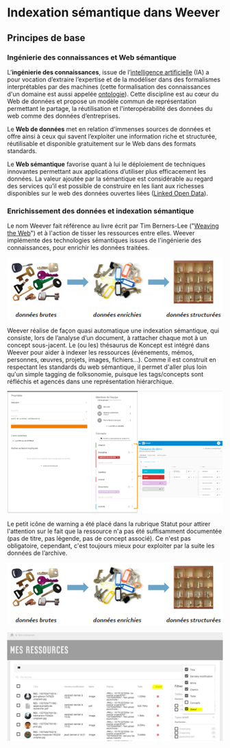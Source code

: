 # Indexation sémantique dans Weever

## Principes de base

### Ingénierie des connaissances et Web sémantique

L’**ingénierie des connaissances**, issue de l’[intelligence artificielle](https://afia.asso.fr/wp-content/uploads/2015/06/diamant-2018-1.png) \(IA\) a pour vocation d’extraire l’expertise et de la modéliser dans des formalismes interprétables par des machines \(cette formalisation des connaissances d'un domaine est aussi appelée [ontologie](https://f-origin.hypotheses.org/wp-content/blogs.dir/2791/files/2016/03/29160324_aussenac_diaporama.pdf)\). Cette discipline est au cœur du Web de données et propose un modèle commun de représentation permettant le partage, la réutilisation et l'interopérabilité des données du web comme des données d’entreprises.

Le **Web de données** met en relation d'immenses sources de données et offre ainsi à ceux qui savent l’exploiter une information riche et structurée, réutilisable et disponible gratuitement sur le Web dans des formats standards.

Le **Web sémantique** favorise quant à lui le déploiement de techniques innovantes permettant aux applications d’utiliser plus efficacement les données. La valeur ajoutée par la sémantique est considérable au regard des services qu’il est possible de construire en les liant aux richesses disponibles sur le web des données ouvertes liées \([Linked Open Data](https://fr.wikipedia.org/wiki/Linked_open_data)\).

### Enrichissement des données et indexation sémantique

Le nom Weever fait référence au livre écrit par Tim Berners-Lee \("[Weaving the Web](https://www.w3.org/People/Berners-Lee/Weaving/Overview.html)"\) et à l'action de tisser les ressources entre elles. Weever implémente des technologies sémantiques issues de l'ingénierie des connaissances, pour enrichir les données traitées.

![](../.gitbook/assets/image%20%2846%29.png)

Weever réalise de façon quasi automatique une indexation sémantique, qui consiste, lors de l’analyse d’un document, à rattacher chaque mot à un concept sous-jacent. Le \(ou les\) thésaurus de Koncept est intégré dans Weever pour aider à indexer les ressources \(événements, mémos, personnes, œuvres, projets, images, fichiers...\). Comme il est construit en respectant les standards du web sémantique, il permet d'aller plus loin qu'un simple tagging de folksonomie, puisque les tags/concepts sont réfléchis et agencés dans une représentation hiérarchique.

![](../.gitbook/assets/image%20%2828%29.png)

Le petit icône de warning a été placé dans la rubrique Statut pour attirer l'attention sur le fait que la ressource n'a pas été suffisamment documentée \(pas de titre, pas légende, pas de concept associé\). Ce n'est pas obligatoire, cependant, c'est toujours mieux pour exploiter par la suite les données de l’archive.  


![](../.gitbook/assets/image%20%2846%29.png)

![](../.gitbook/assets/image%20%2822%29.png)

